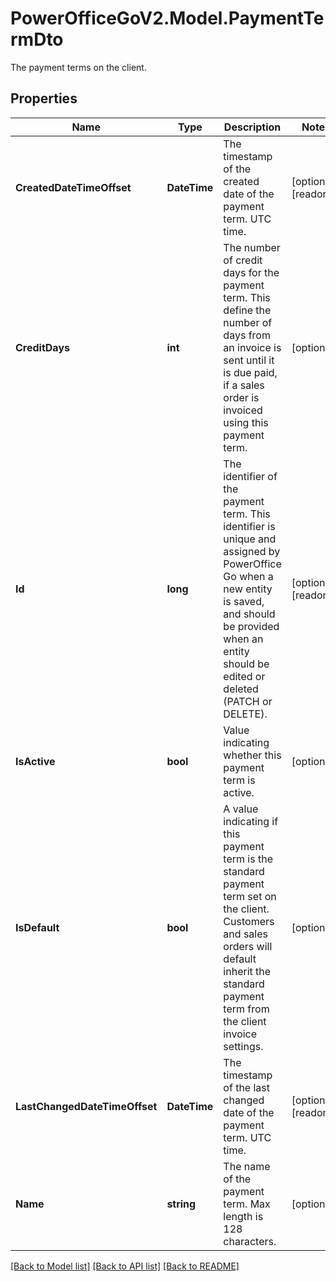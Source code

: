 # PowerOfficeGoV2.Model.PaymentTermDto
The payment terms on the client.

## Properties

Name | Type | Description | Notes
------------ | ------------- | ------------- | -------------
**CreatedDateTimeOffset** | **DateTime** | The timestamp of the created date of the payment term. UTC time. | [optional] [readonly] 
**CreditDays** | **int** | The number of credit days for the payment term.  This define the number of days from an invoice is sent until it is due paid, if a sales order is invoiced using this payment term. | [optional] 
**Id** | **long** | The identifier of the payment term.  This identifier is unique and assigned by PowerOffice Go when a new entity is saved, and should be provided when an entity should be edited or deleted (PATCH or DELETE). | [optional] [readonly] 
**IsActive** | **bool** | Value indicating whether this payment term is active. | [optional] 
**IsDefault** | **bool** | A value indicating if this payment term is the standard payment term set on the client.  Customers and sales orders will default inherit the standard payment term from the client invoice settings. | [optional] 
**LastChangedDateTimeOffset** | **DateTime** | The timestamp of the last changed date of the payment term. UTC time. | [optional] [readonly] 
**Name** | **string** | The name of the payment term.  Max length is 128 characters. | [optional] 

[[Back to Model list]](../../README.md#documentation-for-models) [[Back to API list]](../../README.md#documentation-for-api-endpoints) [[Back to README]](../../README.md)


